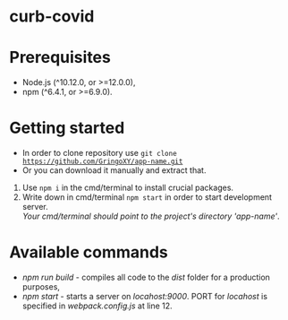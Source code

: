 # curb-covid
# Prerequisites
- Node.js (^10.12.0, or >=12.0.0),
- npm (^6.4.1, or >=6.9.0).

# Getting started
  * In order to clone repository use <code>git clone https://github.com/GringoXY/app-name.git</code>
  * Or you can download it manually and extract that.
  1. Use <code>npm i</code> in the cmd/terminal to install crucial packages.
  2. Write down in cmd/terminal <code>npm start</code> in order to start development server. <br>
*Your cmd/terminal should point to the project's directory 'app-name'*.

# Available commands
- *npm run build* - compiles all code to the *dist* folder for a production purposes,
- *npm start* - starts a server on *locahost:9000*.
PORT for *locahost* is specified in *webpack.config.js* at line 12.